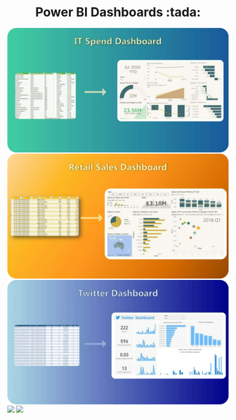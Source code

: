 <!-- code for heading -->
<h1  align="center">Power BI Dashboards  :tada:</h1>

<img src="https://github.com/00arunkumar/Dashboards/blob/main/IT%20Spend%20Dashboard/IT%20Spend%20Dashboard.png">

<img src="https://github.com/00arunkumar/Dashboards/blob/main/Retail%20Sales%20Dashboard/Retail%20Sales%20Dashboard.png">

<img src="https://github.com/00arunkumar/Dashboards/blob/main/Twitter%20Dashnoard/Twitter%20Dashnoard.png">

<img src="https://github.com/00arunkumar/Power-BI-Dashboards/blob/main/Power%20BI%20Car%20Analyzing%20Dashboard/car%20sales%20dashboard.png">

<img src="https://github.com/00arunkumar/Power-BI-Dashboards/blob/main/Nike%20Jordan%20Power%20bi%20Dashboard/Screenshot%202024-04-09%20082105.png">
